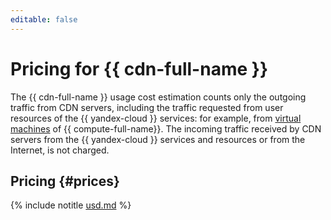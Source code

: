 ```yaml
---
editable: false
---
```

# Pricing for {{ cdn-full-name }}

The {{ cdn-full-name }} usage cost estimation counts only the outgoing traffic from CDN servers, including the traffic requested from user resources of the {{ yandex-cloud }} services: for example, from  [virtual machines](../compute/concepts/vm.md) of {{ compute-full-name}}. The incoming traffic received by CDN servers from the {{ yandex-cloud }} services and resources or from the Internet, is not charged.

## Pricing {#prices}




{% include notitle [usd.md](../_pricing/cdn/usd.md) %}
